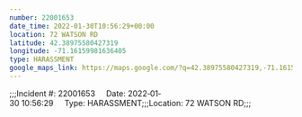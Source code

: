 ```yaml
---
number: 22001653
date_time: 2022-01-30T10:56:29+00:00
location: 72 WATSON RD
latitude: 42.38975580427319
longitude: -71.16159981636405
type: HARASSMENT
google_maps_link: https://maps.google.com/?q=42.38975580427319,-71.16159981636405
---
```


;;;Incident #: 22001653     Date: 2022‐01‐30 10:56:29     Type: HARASSMENT;;;Location: 72 WATSON RD;;;
